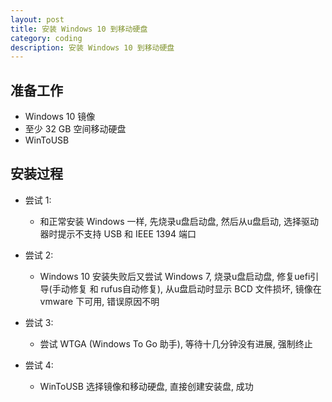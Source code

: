 ```yaml
---
layout: post
title: 安装 Windows 10 到移动硬盘
category: coding
description: 安装 Windows 10 到移动硬盘
---
```


## 准备工作

- Windows 10 镜像
- 至少 32 GB 空间移动硬盘
- WinToUSB

## 安装过程

- 尝试 1:
	- 和正常安装 Windows 一样, 先烧录u盘启动盘, 然后从u盘启动, 选择驱动器时提示不支持 USB 和 IEEE 1394 端口

- 尝试 2:
	- Windows 10 安装失败后又尝试 Windows 7, 烧录u盘启动盘, 修复uefi引导(手动修复 和 rufus自动修复), 从u盘启动时显示 BCD 文件损坏, 镜像在 vmware 下可用, 错误原因不明

- 尝试 3:
	- 尝试 WTGA (Windows To Go 助手), 等待十几分钟没有进展, 强制终止

- 尝试 4:
	- WinToUSB 选择镜像和移动硬盘, 直接创建安装盘, 成功